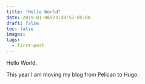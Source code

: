 ```yaml
---
title: "Hello World"
date: 2019-01-06T23:49:57-05:00
draft: false
toc: false
images:
tags:
  - first-post
---
```



Hello World.

This year I am moving my blog from Pelican to Hugo.

